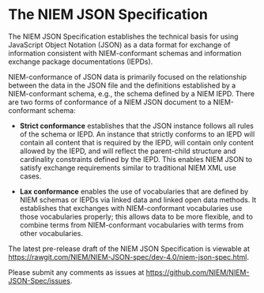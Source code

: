 # The NIEM JSON Specification

The NIEM JSON Specification establishes the technical basis for using JavaScript
Object Notation (JSON) as a data format for exchange of information consistent
with NIEM-conformant schemas and information exchange package documentations
(IEPDs).

NIEM-conformance of JSON data is primarily focused on the relationship between
the data in the JSON file and the definitions established by a NIEM-conformant
schema, e.g., the schema defined by a NIEM IEPD. There are two forms of
conformance of a NIEM JSON document to a NIEM-conformant schema:

* **Strict conformance** establishes that the JSON instance follows all rules of
the schema or IEPD. An instance that strictly conforms to an IEPD will contain
all content that is required by the IEPD, will contain only content allowed by
the IEPD, and will reflect the parent-child structure and cardinality
constraints defined by the IEPD. This enables NIEM JSON to satisfy exchange
requirements similar to traditional NIEM XML use cases.

* **Lax conformance** enables the use of vocabularies that are defined by NIEM
schemas or IEPDs via linked data and linked open data methods. It establishes
that exchanges with NIEM-conformant vocabularies use those vocabularies
properly; this allows data to be more flexible, and to combine terms from
NIEM-conformant vocabularies with terms from other vocabularies.

The latest pre-release draft of the NIEM JSON Specification is viewable at
<https://rawgit.com/NIEM/NIEM-JSON-spec/dev-4.0/niem-json-spec.html>.

Please submit any comments as issues at
<https://github.com/NIEM/NIEM-JSON-Spec/issues>.
